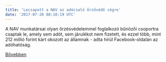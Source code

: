 ```yaml
---
title: 'Lecsapott a NAV az adócsaló őrzővédő cégre'
date: '2017-07-20 08:10:19 UTC'
---
```


A NAV munkatársai olyan őrzésvédelemmel foglalkozó bűnözői csoportra csaptak le, amely sem adót, sem járulékot nem fizetett, és ezzel több, mint 212 millió forint kárt okozott az államnak - adta hírül Facebook-oldalán az adóhatóság.


[Bővebben](http://ift.tt/2tssXMt)
